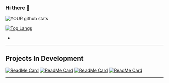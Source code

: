 ### Hi there 👋

<!--
**LD31D/LD31D** is a ✨ _special_ ✨ repository because its `README.md` (this file) appears on your GitHub profile.

Here are some ideas to get you started:

- 🔭 I’m currently working on ...
- 🌱 I’m currently learning ...
- 👯 I’m looking to collaborate on ...
- 🤔 I’m looking for help with ...
- 💬 Ask me about ...
- 📫 How to reach me: ...
- 😄 Pronouns: ...
- ⚡ Fun fact: ...
-->

  ![YOUR github stats](https://github-readme-stats.vercel.app/api?username=LD31D&theme=radical)

  [![Top Langs](https://github-readme-stats.vercel.app/api/top-langs/?username=LD31D&layout=compact&theme=radical)](https://github.com/anuraghazra/github-readme-stats)

-
***

## Projects In Development
  
  [![ReadMe Card](https://github-readme-stats.vercel.app/api/pin/?username=LD31D&repo=teaching_bot&theme=radical)](https://github.com/LD31D/teaching_bot)
  [![ReadMe Card](https://github-readme-stats.vercel.app/api/pin/?username=LD31D&repo=SMSBomber&theme=radical)](https://github.com/LD31D/SMSBomber)
  [![ReadMe Card](https://github-readme-stats.vercel.app/api/pin/?username=LD31D&repo=planfix_py&theme=radical)](https://github.com/LD31D/planfix_py)
  [![ReadMe Card](https://github-readme-stats.vercel.app/api/pin/?username=LD31D&repo=django_blog&theme=radical)](https://github.com/LD31D/django_blog)

***
  
